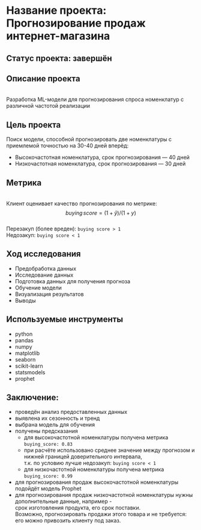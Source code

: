 # Название проекта: Прогнозирование продаж интернет-магазина
## Статус проекта: завершён
## Описание проекта
<br>Разработка ML-модели для прогнозирования спроса номенклатур с различной частотой реализации
## Цель проекта
Поиск модели, способной прогнозировать две номенклатуры с приемлемой точностью на 30-40 дней вперёд:
- Высокочастотная номенклатура, срок прогнозирования — 40 дней
- Низкочастотная номенклатура, срок прогнозирования — 30 дней
## Метрика
<br>Клиент оценивает качество прогнозирования по метрике: 
$$buying\,score = (1 + \hat{y})/(1 + y)$$
<br>Перезакуп (более вреден): `buying score > 1`
<br>Недозакуп: `buying score < 1`
## Ход исследования
- Предобработка данных
- Исследование данных
- Подготовка данных для получения прогноза
- Обучение модели
- Визуализация результатов
- Выводы
## Используемые инструменты
- python
- pandas
- numpy
- matplotlib
- seaborn
- scikit-learn
- statsmodels
- prophet
## Заключение:
- проведён анализ предоставленных данных
- выявлена их сезонность и тренд
- выбрана модель для обучения
- получены предсказания
  -  для высокочастотной номенклатуры получена метрика `buying_score: 0.83`
  - при расчёте использовано среднее значение между прогнозом и нижней границей доверительного интервала,
  <br>т.к. по условию лучше недозакуп: `buying score < 1`
  - для низкочастотной номенклатуры получена метрика `buying_score: 0.99`
- для прогнозирования продаж высокочастотной номенклатуры подойдёт модель Prophet
- для прогнозирования продаж низкочастотной номенклатуры нужны дополнительные данные, например -
<br>срок изготовления продукта, его срок поставки.
<br>Возможно, прогнозировать продажи этого товара и не требуется: его можно привозить клиенту под заказ.
